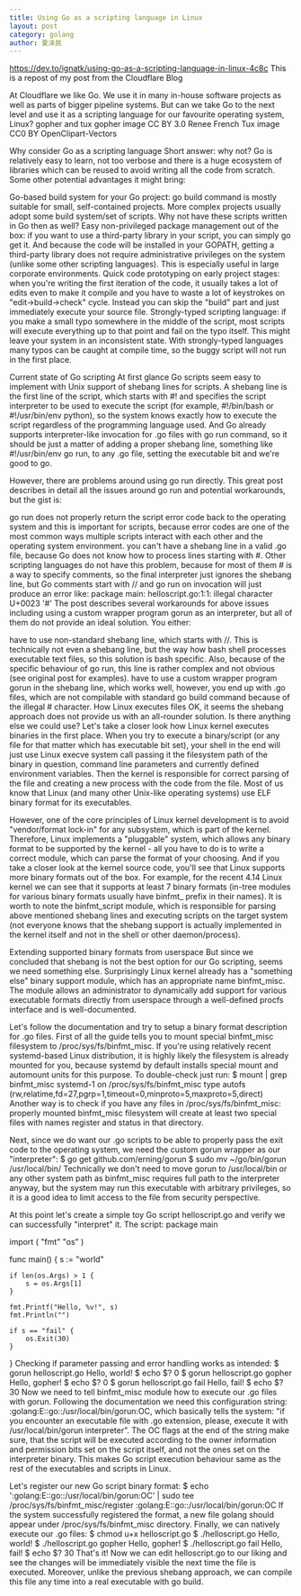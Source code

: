 ```yaml
---
title: Using Go as a scripting language in Linux
layout: post
category: golang
author: 夏泽民
---
```

https://dev.to/ignatk/using-go-as-a-scripting-language-in-linux-4c8c
This is a repost of my post from the Cloudflare Blog

At Cloudflare we like Go. We use it in many in-house software projects as well as parts of bigger pipeline systems. But can we take Go to the next level and use it as a scripting language for our favourite operating system, Linux?
gopher and tux
gopher image CC BY 3.0 Renee French
Tux image CC0 BY OpenClipart-Vectors

Why consider Go as a scripting language
Short answer: why not? Go is relatively easy to learn, not too verbose and there is a huge ecosystem of libraries which can be reused to avoid writing all the code from scratch. Some other potential advantages it might bring:

Go-based build system for your Go project: go build command is mostly suitable for small, self-contained projects. More complex projects usually adopt some build system/set of scripts. Why not have these scripts written in Go then as well?
Easy non-privileged package management out of the box: if you want to use a third-party library in your script, you can simply go get it. And because the code will be installed in your GOPATH, getting a third-party library does not require administrative privileges on the system (unlike some other scripting languages). This is especially useful in large corporate environments.
Quick code prototyping on early project stages: when you're writing the first iteration of the code, it usually takes a lot of edits even to make it compile and you have to waste a lot of keystrokes on "edit->build->check" cycle. Instead you can skip the "build" part and just immediately execute your source file.
Strongly-typed scripting language: if you make a small typo somewhere in the middle of the script, most scripts will execute everything up to that point and fail on the typo itself. This might leave your system in an inconsistent state. With strongly-typed languages many typos can be caught at compile time, so the buggy script will not run in the first place.
<!-- more -->
Current state of Go scripting
At first glance Go scripts seem easy to implement with Unix support of shebang lines for scripts. A shebang line is the first line of the script, which starts with #! and specifies the script interpreter to be used to execute the script (for example, #!/bin/bash or #!/usr/bin/env python), so the system knows exactly how to execute the script regardless of the programming language used. And Go already supports interpreter-like invocation for .go files with go run command, so it should be just a matter of adding a proper shebang line, something like #!/usr/bin/env go run, to any .go file, setting the executable bit and we're good to go.

However, there are problems around using go run directly. This great post describes in detail all the issues around go run and potential workarounds, but the gist is:

go run does not properly return the script error code back to the operating system and this is important for scripts, because error codes are one of the most common ways multiple scripts interact with each other and the operating system environment.
you can't have a shebang line in a valid .go file, because Go does not know how to process lines starting with #. Other scripting languages do not have this problem, because for most of them # is a way to specify comments, so the final interpreter just ignores the shebang line, but Go comments start with // and go run on invocation will just produce an error like:
package main:
helloscript.go:1:1: illegal character U+0023 '#'
The post describes several workarounds for above issues including using a custom wrapper program gorun as an interpreter, but all of them do not provide an ideal solution. You either:

have to use non-standard shebang line, which starts with //. This is technically not even a shebang line, but the way how bash shell processes executable text files, so this solution is bash specific. Also, because of the specific behaviour of go run, this line is rather complex and not obvious (see original post for examples).
have to use a custom wrapper program gorun in the shebang line, which works well, however, you end up with .go files, which are not compilable with standard go build command because of the illegal # character.
How Linux executes files
OK, it seems the shebang approach does not provide us with an all-rounder solution. Is there anything else we could use? Let's take a closer look how Linux kernel executes binaries in the first place. When you try to execute a binary/script (or any file for that matter which has executable bit set), your shell in the end will just use Linux execve system call passing it the filesystem path of the binary in question, command line parameters and currently defined environment variables. Then the kernel is responsible for correct parsing of the file and creating a new process with the code from the file. Most of us know that Linux (and many other Unix-like operating systems) use ELF binary format for its executables.

However, one of the core principles of Linux kernel development is to avoid "vendor/format lock-in" for any subsystem, which is part of the kernel. Therefore, Linux implements a "pluggable" system, which allows any binary format to be supported by the kernel - all you have to do is to write a correct module, which can parse the format of your choosing. And if you take a closer look at the kernel source code, you'll see that Linux supports more binary formats out of the box. For example, for the recent 4.14 Linux kernel we can see that it supports at least 7 binary formats (in-tree modules for various binary formats usually have binfmt_ prefix in their names). It is worth to note the binfmt_script module, which is responsible for parsing above mentioned shebang lines and executing scripts on the target system (not everyone knows that the shebang support is actually implemented in the kernel itself and not in the shell or other daemon/process).

Extending supported binary formats from userspace
But since we concluded that shebang is not the best option for our Go scripting, seems we need something else. Surprisingly Linux kernel already has a "something else" binary support module, which has an appropriate name binfmt_misc. The module allows an administrator to dynamically add support for various executable formats directly from userspace through a well-defined procfs interface and is well-documented.

Let's follow the documentation and try to setup a binary format description for .go files. First of all the guide tells you to mount special binfmt_misc filesystem to /proc/sys/fs/binfmt_misc. If you're using relatively recent systemd-based Linux distribution, it is highly likely the filesystem is already mounted for you, because systemd by default installs special mount and automount units for this purpose. To double-check just run:
$ mount | grep binfmt_misc
systemd-1 on /proc/sys/fs/binfmt_misc type autofs (rw,relatime,fd=27,pgrp=1,timeout=0,minproto=5,maxproto=5,direct)
Another way is to check if you have any files in /proc/sys/fs/binfmt_misc: properly mounted binfmt_misc filesystem will create at least two special files with names register and status in that directory.

Next, since we do want our .go scripts to be able to properly pass the exit code to the operating system, we need the custom gorun wrapper as our "interpreter":
$ go get github.com/erning/gorun
$ sudo mv ~/go/bin/gorun /usr/local/bin/
Technically we don't need to move gorun to /usr/local/bin or any other system path as binfmt_misc requires full path to the interpreter anyway, but the system may run this executable with arbitrary privileges, so it is a good idea to limit access to the file from security perspective.

At this point let's create a simple toy Go script helloscript.go and verify we can successfully "interpret" it. The script:
package main

import (
    "fmt"
    "os"
)

func main() {
    s := "world"

    if len(os.Args) > 1 {
        s = os.Args[1]
    }

    fmt.Printf("Hello, %v!", s)
    fmt.Println("")

    if s == "fail" {
        os.Exit(30)
    }
}
Checking if parameter passing and error handling works as intended:
$ gorun helloscript.go
Hello, world!
$ echo $?
0
$ gorun helloscript.go gopher
Hello, gopher!
$ echo $?
0
$ gorun helloscript.go fail
Hello, fail!
$ echo $?
30
Now we need to tell binfmt_misc module how to execute our .go files with gorun. Following the documentation we need this configuration string: :golang:E::go::/usr/local/bin/gorun:OC, which basically tells the system: "if you encounter an executable file with .go extension, please, execute it with /usr/local/bin/gorun interpreter". The OC flags at the end of the string make sure, that the script will be executed according to the owner information and permission bits set on the script itself, and not the ones set on the interpreter binary. This makes Go script execution behaviour same as the rest of the executables and scripts in Linux.

Let's register our new Go script binary format:
$ echo ':golang:E::go::/usr/local/bin/gorun:OC' | sudo tee /proc/sys/fs/binfmt_misc/register
:golang:E::go::/usr/local/bin/gorun:OC
If the system successfully registered the format, a new file golang should appear under /proc/sys/fs/binfmt_misc directory. Finally, we can natively execute our .go files:
$ chmod u+x helloscript.go
$ ./helloscript.go
Hello, world!
$ ./helloscript.go gopher
Hello, gopher!
$ ./helloscript.go fail
Hello, fail!
$ echo $?
30
That's it! Now we can edit helloscript.go to our liking and see the changes will be immediately visible the next time the file is executed. Moreover, unlike the previous shebang approach, we can compile this file any time into a real executable with go build.
